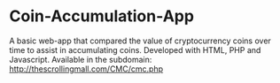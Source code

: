 # Coin-Accumulation-App
A basic web-app that compared the value of cryptocurrency coins over time to assist in accumulating coins. Developed with HTML, PHP and Javascript. Available in the subdomain: http://thescrollingmall.com/CMC/cmc.php
